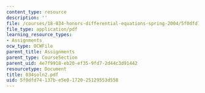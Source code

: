 ```yaml
---
content_type: resource
description: ''
file: /courses/18-034-honors-differential-equations-spring-2004/5f0dfd74137be5e0172025129553d558_034soln2.pdf
file_type: application/pdf
learning_resource_types:
- Assignments
ocw_type: OCWFile
parent_title: Assignments
parent_type: CourseSection
parent_uid: 4e7f9918-eb20-ef35-9fd7-2d44c3d91442
resourcetype: Document
title: 034soln2.pdf
uid: 5f0dfd74-137b-e5e0-1720-25129553d558
---
```

